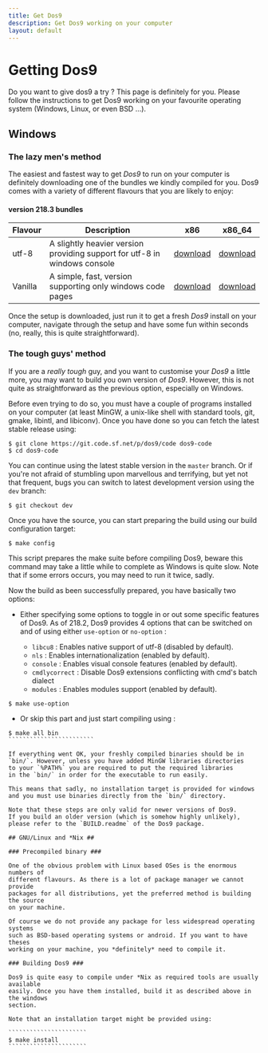 ```yaml
---
title: Get Dos9
description: Get Dos9 working on your computer
layout: default 
---
```


# Getting Dos9 #

Do you want to give dos9 a try ? This page is definitely for you.
Please follow the instructions to get Dos9 working on your favourite operating system
(Windows, Linux, or even BSD ...).

## Windows  ##

### The lazy men's method ###

The easiest and fastest way to get *Dos9* to run on your computer is definitely
downloading one of the bundles we kindly compiled for you. Dos9 comes with a
variety of different flavours that you are likely to enjoy:

#### version 218.3 bundles ####

| Flavour | Description                                                               | x86           | x86_64        |
| ------- | ------------------------------------------------------------------------- | ------------- | ------------- |
| utf-8   | A slightly heavier version providing support for utf-8 in windows console | [download][3] | [download][4] |
| Vanilla | A simple, fast, version supporting only windows code pages				  | [download][1] | [download][2] |


  [1]: https://sourceforge.net/projects/dos9/files/dos9-218.3/x86-dos9-vanilla.exe/download
  [2]: https://sourceforge.net/projects/dos9/files/dos9-218.3/x86_64-dos9-vanilla.exe/download
  [3]: https://sourceforge.net/projects/dos9/files/dos9-218.3/x86-dos9-u8.exe/download
  [4]: https://sourceforge.net/projects/dos9/files/dos9-218.3/x86_64-dos9-u8.exe/download

Once the setup is downloaded, just run it to get a fresh *Dos9* install on your computer,
navigate through the setup and have some fun within seconds (no, really, this is quite
straightforward).

### The tough guys' method ##

If you are a *really tough* guy, and you want to customise your *Dos9* a little more,
you may want to build you own version of *Dos9*. However,
this is not quite as straightforward as the previous option, especially on Windows.

Before even trying to do so, you must have a couple of programs installed on your
computer (at least MinGW, a unix-like shell with standard tools, git, gmake, libintl,
and libiconv). Once you have done so you can fetch the latest stable release using:

````````````````````````
$ git clone https://git.code.sf.net/p/dos9/code dos9-code
$ cd dos9-code
````````````````````````

You can continue using the latest stable version in the `master` branch. Or if you're
not afraid of stumbling upon marvellous and terrifying, but yet not that frequent, bugs 
you can switch to latest development version using the `dev` branch:

````````````````````````
$ git checkout dev
````````````````````````

Once you have the source, you can start preparing the build using our build
configuration target:

````````````````````````
$ make config
````````````````````````

This script prepares the make suite before compiling Dos9, beware this command 
may take a little while to complete as Windows is quite slow. Note that if
some errors occurs, you may need to run it twice, sadly.

Now the build as been successfully prepared, you have basically two options:

- Either specifying some options to toggle in or out some specific features
  of Dos9. As of 218.2, Dos9 provides 4 options that can be switched on and
  of using either `use-option` or `no-option` :

	- `libcu8` : Enables native support of utf-8 (disabled by default).
	- `nls` : Enables internationalization (enabled by default).
	- `console` : Enables visual console features (enabled by default).
	- `cmdlycorrect` : Disable Dos9 extensions conflicting with cmd's
		batch dialect
    - `modules` : Enables modules support (enabled by default).
  
```````````````````````````
$ make use-option
```````````````````````````

- Or skip this part and just start compiling using :
  
``````````````````````````
$ make all bin
````````````````````````

If everything went OK, your freshly compiled binaries should be in
`bin/`. However, unless you have added MinGW libraries directories
to your `%PATH%` you are required to put the required libraries
in the `bin/` in order for the executable to run easily.

This means that sadly, no installation target is provided for windows
and you must use binaries directly from the `bin/` directory.  

Note that these steps are only valid for newer versions of Dos9.
If you build an older version (which is somehow highly unlikely),
please refer to the `BUILD.readme` of the Dos9 package.

## GNU/Linux and *Nix ##

### Precompiled binary ###

One of the obvious problem with Linux based OSes is the enormous numbers of
different flavours. As there is a lot of package manager we cannot provide
packages for all distributions, yet the preferred method is building the source
on your machine.

Of course we do not provide any package for less widespread operating systems
such as BSD-based operating systems or android. If you want to have theses
working on your machine, you *definitely* need to compile it.
 
### Building Dos9 ###

Dos9 is quite easy to compile under *Nix as required tools are usually available
easily. Once you have them installed, build it as described above in the windows
section.

Note that an installation target might be provided using:

``````````````````````
$ make install
`````````````````````` 
